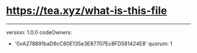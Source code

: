 # https://tea.xyz/what-is-this-file
---
version: 1.0.0
codeOwners:
  - '0xA278891baD9cC60E135e3E87707Ec8FD581424E8'
quorum: 1
